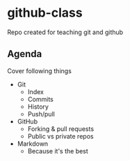# github-class

Repo created for teaching git and github

## Agenda

Cover following things

- Git 
	- Index
	- Commits
	- History
	- Push/pull
- GitHub
	- Forking & pull requests
	- Public vs private repos
- Markdown
	- Because it's the best

